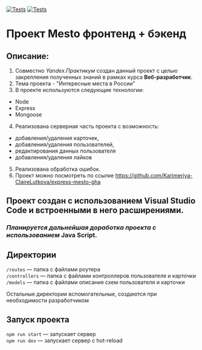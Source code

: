 [![Tests](../../actions/workflows/tests-13-sprint.yml/badge.svg)](../../actions/workflows/tests-13-sprint.yml) [![Tests](../../actions/workflows/tests-14-sprint.yml/badge.svg)](../../actions/workflows/tests-14-sprint.yml)
# Проект Mesto фронтенд + бэкенд
## Описание:
1. Совместно *Yandex.Практикум* создан данный проект с целью закрепления полученных знаний в рамках курса **Веб-разработчик**.
2. Тема проекта - "Интересные места в России"
3. В проекте используются следующие технологии:
  - Node
  - Express
  - Mongoose
4. Реализована серверная часть проекта с возможность:
  - добавления/удаления карточек,
  - добавления/удаления пользователей,
  - редактирования данных пользователя
  - добавления/удаления лайков
5. Реализована обработка ошибок.
6. Проект можно посмотреть по ссылке https://github.com/Karimeriya-ClaireLutkova/express-mesto-gha
## Проект создан с использованием Visual Studio Code  и встроенными в него расширениями.
### *Планируется дальнейшая доработка проекта с использованием* **Java Script**.

## Директории

`/routes` — папка с файлами роутера  
`/controllers` — папка с файлами контроллеров пользователя и карточки   
`/models` — папка с файлами описания схем пользователя и карточки  
  
Остальные директории вспомогательные, создаются при необходимости разработчиком

## Запуск проекта

`npm run start` — запускает сервер   
`npm run dev` — запускает сервер с hot-reload

